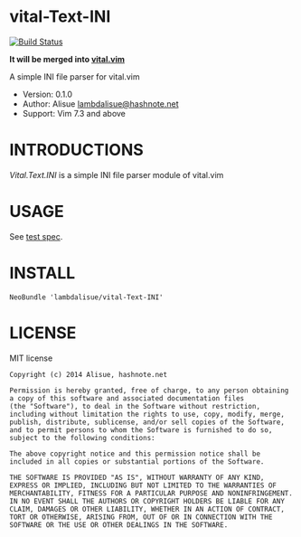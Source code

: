 vital-Text-INI
==============================================================================
[![Build Status](https://travis-ci.org/lambdalisue/vital-Text-INI.svg)](https://travis-ci.org/lambdalisue/vital-Text-INI)

**It will be merged into [vital.vim](https://github.com/vim-jp/vital.vim/pull/247)**

A simple INI file parser for vital.vim

- Version:  0.1.0
- Author:   Alisue <lambdalisue@hashnote.net>
- Support:  Vim 7.3 and above


INTRODUCTIONS
==============================================================================

*Vital.Text.INI* is a simple INI file parser module of vital.vim


USAGE
==============================================================================

See [test spec](https://github.com/lambdalisue/vital-Text-INI/blob/master/test/vital_text_ini.vimspec).


INSTALL
==============================================================================

```vim
NeoBundle 'lambdalisue/vital-Text-INI'
```

LICENSE
==============================================================================

MIT license

    Copyright (c) 2014 Alisue, hashnote.net

    Permission is hereby granted, free of charge, to any person obtaining
    a copy of this software and associated documentation files
    (the "Software"), to deal in the Software without restriction,
    including without limitation the rights to use, copy, modify, merge,
    publish, distribute, sublicense, and/or sell copies of the Software,
    and to permit persons to whom the Software is furnished to do so,
    subject to the following conditions:

    The above copyright notice and this permission notice shall be
    included in all copies or substantial portions of the Software.

    THE SOFTWARE IS PROVIDED "AS IS", WITHOUT WARRANTY OF ANY KIND,
    EXPRESS OR IMPLIED, INCLUDING BUT NOT LIMITED TO THE WARRANTIES OF
    MERCHANTABILITY, FITNESS FOR A PARTICULAR PURPOSE AND NONINFRINGEMENT.
    IN NO EVENT SHALL THE AUTHORS OR COPYRIGHT HOLDERS BE LIABLE FOR ANY
    CLAIM, DAMAGES OR OTHER LIABILITY, WHETHER IN AN ACTION OF CONTRACT,
    TORT OR OTHERWISE, ARISING FROM, OUT OF OR IN CONNECTION WITH THE
    SOFTWARE OR THE USE OR OTHER DEALINGS IN THE SOFTWARE.
